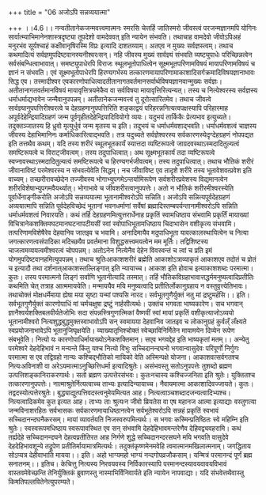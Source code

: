 +++
title = "06 अजोऽपि सन्नव्ययात्मा"

+++
।।4.6।। नन्वतीतानेकजन्मवत्त्वमात्मनः स्मरसि चेत्तर्हि जातिस्मरो जीवस्त्वं
परजन्मज्ञानमपि योगिनः सार्वात्म्याभिमानेनशास्त्रदृष्ट्या तूपदेशो
वामदेववत् इति न्यायेन संभवति। तथाचाह वामदेवो जीवोऽपिअहं मनुरभंव
सूर्यश्चाहं कक्षीवानृषिरस्मि विप्रः इत्यादि दाशतय्याम्। अतएव न मुख्यः
सर्वज्ञस्त्वम्। तथाच कथमादित्यं सर्वज्ञमुपदिष्टवानस्यनीश्वरःसन्। नहि
जीवस्य मुख्यं सार्वज्ञ्यं संभवति व्यष्ट्युपाधेः परिच्छिन्नत्वेन
सर्वसंबन्धित्वाभावात्। समष्ट्युपाधेरपि विराजः स्थूलभूतोपाधित्वेन
सूक्ष्मभूतपरिणामविषयं मायापरिणामविषयं च ज्ञानं न संभवति। एवं
सूक्ष्मभूतोपाधेरपि हिरण्यगर्भस्य
तत्कारणमायापरिणामाकाशादिसर्गक्रमादिविषयज्ञानाभावः सिद्ध एव। तस्मादीश्वर
एवकारणोपाधित्वादतीतानागतवर्तमानसर्वार्थविषयज्ञानवान्मुख्यः सर्वज्ञः।
अतीतानागतवर्तमानविषयं मायावृत्तित्रयमेकैव वा सर्वविषया
मायावृत्तिरित्यन्यत्। तस्य च नित्येश्वरस्य सर्वज्ञस्य धर्माधर्माद्यभावेन
जन्मैवानुपपन्नम्। अतीतानेकजन्मवत्त्वं तु दूरोत्सारितमेव। तथाच जीवत्वे
सार्वज्ञ्यानुपपत्तिरीश्वरत्वे च देहग्रहणानुपपत्तिरिति शङ्काद्वयं
परिहरन्ननित्यत्वपक्षस्यापि परिहारमाह अपूर्वदेहेन्द्रियादिग्रहणं जन्म
पूर्वगृहीतदेहेन्द्रियादिवियोगो व्ययः। यदुभयं तार्किकैः प्रेत्यभाव
इत्युच्यते। तदुक्तञ्जातस्य हि ध्रुवो मृत्युर्धुवं जन्म मृतस्य च इति।
तदुभयं च धर्माधर्मवशाद्भवति। धर्माधर्मवशत्वं चाज्ञस्य जीवस्य
देहाभिमानिनः कर्माधिकारित्वाद्भवति। तत्र यदुच्यते सर्वज्ञेश्वरस्य
सर्वकारणस्येदृग्देहग्रहणं नोपपद्यत इति तत्तथैव कथम्। यदि तस्य शरीरं
स्थूलभूतकार्यं स्यात्तदा व्यष्टिरूपत्वे जाग्रदवस्थाऽस्मदादितुल्यत्वं
समष्टिरूपत्वे च विराट्जीवत्वम्। तस्य तदुपाधित्वात्। अथ सूक्ष्मभूतकार्यं
तदा व्यष्टिरूपत्वे स्वप्नावस्थाऽस्मदादितुल्यत्वं समष्टिरूपत्वे च
हिरण्यगर्भजीवत्वम्। तस्य तदुपाधित्वात्। तथाच भौतिकं शरीरं जीवानाविष्टं
परमेश्वरस्य न संभवत्येवेति सिद्धम्। नच जीवाविष्ट एव तादृशे शरीरे तस्य
भूतावेशवत्प्रवेश इति वाच्यम्। तच्छरीरावच्छेदेन तज्जीवस्य
भोगाभ्युपगमेऽन्तर्यामिरूपेण सर्वशरीरप्रवेशस्य विद्यमानत्वेन
शरीरविशेषाभ्युपगमवैयर्थ्यात्। भोगाभावे च जीवशरीरत्वानुपपत्तेः। अतो न
भौतिकं शरीरमीश्वरस्येति पूर्वार्धेनाङ्गीकरोति अजोऽपि सन्नव्ययात्मा
भूतानामीश्वरोऽपि सन्निति। अजोऽपि सन्नित्यपूर्वदेहग्रहणं अव्ययात्मापि
सन्निति पूर्वदेहविच्छेदं भूतानां भवनधर्माणां सर्वेषां
ब्रह्मादिस्तम्बपर्यन्तानामीश्वरोऽपि सन्निति धर्माधर्मवशत्वं निवारयति।
कथं तर्हि देहग्रहणमित्युत्तरार्धेनाह प्रकृतिं स्वामधिष्ठाय संभवामि
प्रकृर्तिं मायाख्यां विचित्रानेकशक्तिमघटमानघटनापटीयसीं स्वां
स्वोपाधिभूतामधिष्ठाय चिदाभासेन वशीकृत्य संभवामि। तत्परिणामविशेषैरेव
देहवानिव जातइव च भवामि। अनादिमायैव मदुपाधिभूता यावत्कालस्थायित्वेन च
नित्या जगत्कारणत्वसंपादिका मदिच्छयैव प्रवर्तमाना विशुद्धसत्त्वमयत्वेन मम
मूर्तिः। तद्विशिष्टस्य चाजत्वमव्ययत्वमीश्वरत्वं चोपपन्नम्। अतोऽनेन
नित्येनैव देहेन विवस्वन्तं च त्वां च प्रति इमं
योगमुपदिष्टवानहमित्युपपन्नम्। तथाच श्रुतिःआकाशशरीरं ब्रह्मेति
आकाशोऽत्राव्याकृतं आकाशएव तदोतं च प्रोतं च इत्यादौ तथा
दर्शनात्आकाशस्तल्लिङ्गात् इति न्यायाच्च। आकाश इति होवाच इत्याकाशशब्दः
परमात्मा। कुतः। तस्य परमात्मनो लिङ्गं सर्वाणि भूतानीत्यादि तस्मात्।
तर्हि भौतिकविग्रहाभावात्तद्धर्ममनुष्यत्वादिप्रतीतिः कथमिति चेत् तत्राह
आत्ममाययेति। मन्माययैव मयि मनुष्यत्वादि प्रतीतिर्लोकानुग्रहाय न
वस्तुवृत्त्येतिभावः। तथाचोक्तं मोक्षधर्मेमाया ह्येषा मया सृष्टा यन्मां
पश्यसि नारद। सर्वभूतगुणैर्युक्तं नतु मां द्रष्टुमर्हसि।। इति।
सर्वभूतगुणैर्युक्तं कारणोपाधिं मां चर्मचक्षुषा द्रष्टुं नार्हसीत्यर्थः।
उक्तंच भगवता भाष्यकारेण। सच भगवान् ज्ञानैश्वर्यशक्तिबलवीर्यतेजोभिः सदा
संपन्नस्त्रिगुणात्मिकां वैष्णवीं स्वां मायां प्रकृतिं वशीकृत्याजोऽव्ययो
भूतानामीश्वरो नित्यशुद्धबुद्धमुक्तस्वाभावोऽपि सन् स्वमायया देहवानिव
जातइव च लोकानुग्रहं कुर्वल्ँ लँक्ष्यते स्वप्रयोजनाभावेऽपि
भूतानुजिघृक्षयेति। व्याख्यातृभिश्चोक्तं स्वेच्छाविनिर्मितेन मायामयेन
दिव्येन रूपेण संबभूवेति। नित्यो यः कारणोपाधिर्मायाख्योऽनेकशक्तिमान्। सएव
भगवद्देह इति भाष्यकृतां मतम्।। अन्येतु परमेश्वरे देहदेहिभावं न मन्यन्ते
किंतु यश्च नित्यो विभुः सच्चिदानन्दघनो भगवान्वासुदेवः परिपूर्णो निर्गुणः
परमात्मा स एव तद्विग्रहो नान्यः कश्चिद्भौतिको मायिको वेति अस्मिन्पक्षे
योजना। आकाशवत्सर्वगतश्च नित्यःअविनाशी वा अरेऽयमात्माऽनुच्छित्तिधर्मा
इत्यादिश्रुतेः। असंभवस्तु सतोऽनुपपत्तेः तुशब्दो ब्रह्मण
उत्पत्तिशङ्कानिराकरणार्थः। सतो ब्रह्मण उत्पत्तेरसंभवः। कुतःनचास्य
कश्चिज्जनिता इति श्रुतेः। युक्तितश्च
तत्कारणानुपपत्तेः। नात्माश्रुतेर्नित्यत्वाच्च ताभ्यः इत्यादिन्यायाच्च।
नैवायमात्मा आकाशादिवज्जायते। कुतः। तद्वदस्योत्पत्तेरश्रुतेः।
बुद्ध्याद्युत्पत्तिवदस्त्वनुमेयमित्यत आह।
नित्यत्वाञ्चशब्दादजन्यत्वादिभ्यश्च। नित्यत्वादिकमेव कुत इत्यत आह। ताभ्यः
ताः श्रुत्यःन जीवो म्रियतेस वा एष महानज आत्मा इत्याद्याः वस्तुगत्या
जन्मविनाशरहितः सर्वभासकः सर्वकारणमायाधिष्ठानत्वेन सर्वभूतेश्वरोऽपि
सन्नहं प्रकृतिं स्वभावं सच्चिदानन्दघनैकरसम्। मायां व्यावर्तयति
निजस्वरुपमित्यर्थः। स भगवः कस्मिन्प्रतिष्ठितः स्वे महिम्नि इति श्रुतेः।
स्वस्वरूपमधिष्ठाय स्वरूपावस्थित एव सन् संभवामि देहदेहिभावमन्तरेणैव
देहिवद्व्यवहरामि। कथं तर्ह्यदेहे सच्चिदानन्दघने देहत्वप्रतीतिरत आह
निर्गणे शुद्धे सच्चिदानन्दरसघने मयि भगवति वासुदेवे देहदेहिभावशून्ये
तद्रूपेण प्रतीतिर्मायामात्रमित्यर्थः। तदुक्तंकृष्णमेनमवेहि
त्वमात्मानमखिलात्मनाम्। जगद्धिताय सोऽप्यत्र देहीवाभाति मायया।। इति। अहो
भाग्यमहो भाग्यं नन्दगोपव्रजौकसाम्। यन्मित्रं परमानन्दं पूर्णं ब्रह्म
सनातनम्।। इतिच। केचित्तु नित्यस्य निरवयवस्य निर्विकारस्यापि
परमानन्दस्यावयवावयविभावं वास्तवमेवेच्छन्ति तेनिर्युक्तिकं ब्रुवाणस्तु
नास्माभिर्विनिवार्यते इति न्यायेन नापवाद्याः। यदि संभवेत्तथैवास्तु
किमतिपल्लवितेनेत्युपरम्यते।

